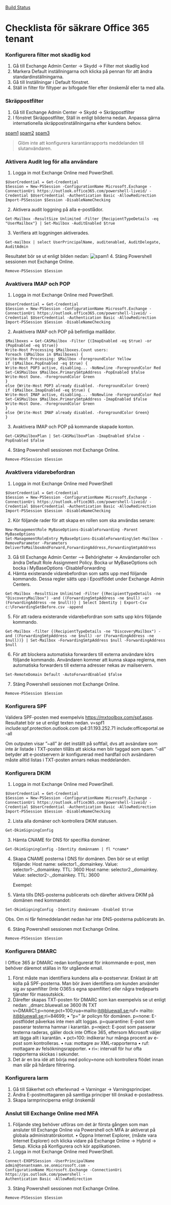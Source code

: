 [Build Status](https://nordlo.com/wp-content/uploads/2019/08/nordlologo.svg)

# Checklista för säkrare Office 365 tenant
### Konfigurera filter mot skadlig kod
1.	Gå till Exchange Admin Center -> Skydd -> Filter mot skadlig kod
2.	Markera Default inställningarna och klicka på pennan för att ändra standardinställningarna.
3.	Gå till Inställningar i Default fönstret.
4.	Ställ in filter för filtyper av bifogade filer efter önskemål eller ta med alla.

### Skräppostfilter
1.	Gå till Exchange Admin Center -> Skydd -> Skräppostfilter
2.	I fönstret Skräppostfilter, Ställ in enligt bilderna nedan. Anpassa gärna internationella skräppostinställningarna efter kundens behov.

[spam1](https://i.imgur.com/z6hCxhQ.png)
[spam2](https://i.imgur.com/fkOENxl.png)
[spam3](https://i.imgur.com/l4JFlAt.png)

> Glöm inte att konfigurera karantänrapports meddelanden till slutanvändaren.


### Aktivera Audit log för alla användare
1.	Logga in mot Exchange Online med PowerShell.
``` 
$UserCredential = Get-Credential
$Session = New-PSSession -ConfigurationName Microsoft.Exchange -ConnectionUri https://outlook.office365.com/powershell-liveid/ -Credential $UserCredential -Authentication Basic -AllowRedirection
Import-PSSession $Session -DisableNameChecking
```
2.	Aktivera audit loggning på alla e-postlådor.
```
Get-Mailbox -ResultSize Unlimited -Filter {RecipientTypeDetails -eq "UserMailbox"} | Set-Mailbox -AuditEnabled $true
```
3.	Verifiera att loggningen aktiverades.
 ```
Get-mailbox | select UserPrincipalName, auditenabled, AuditDelegate, AuditAdmin
```
Resultatet bör se ut enligt bilden nedan: 
![spam1](https://i.imgur.com/52zXnJI.png)
4.	Stäng Powershell sessionen mot Exchange Online.
``` 
Remove-PSSession $Session
```
### Avaktivera IMAP och POP
1.	Logga in mot Exchange Online med PowerShell.
```
$UserCredential = Get-Credential
$Session = New-PSSession -ConfigurationName Microsoft.Exchange -ConnectionUri https://outlook.office365.com/powershell-liveid/ -Credential $UserCredential -Authentication Basic -AllowRedirection
Import-PSSession $Session -DisableNameChecking
```
2.	Avaktivera IMAP och POP på befintliga maillådor.
```
$Mailboxes = Get-CASMailbox -Filter {(ImapEnabled -eq $true) -or (PopEnabled -eq $true)}
Write-Host Processing $Mailboxes.Count users:
foreach ($Mailbox in $Mailboxes) {
Write-Host Processing: $Mailbox -ForegroundColor Yellow
if ($Mailbox.PopEnabled -eq $true) {
Write-Host POP3 active, disabling... -NoNewline -ForegroundColor Red
Set-CASMailbox $Mailbox.PrimarySmtpAddress -PopEnabled $false
Write-Host Done. -ForegroundColor Green
}
else {Write-Host POP3 already disabled. -ForegroundColor Green}
if ($Mailbox.ImapEnabled -eq $true) {
Write-Host IMAP active, disabling... -NoNewline -ForegroundColor Red
Set-CASMailbox $Mailbox.PrimarySmtpAddress -ImapEnabled $false
Write-Host Done. -ForegroundColor Green
}
else {Write-Host IMAP already disabled. -ForegroundColor Green}
}
```
3.	Avaktivera IMAP och POP på kommande skapade konton.
```
Get-CASMailboxPlan | Set-CASMailboxPlan -ImapEnabled $false -PopEnabled $false
```
4.	Stäng Powershell sessionen mot Exchange Online.
``` 
Remove-PSSession $Session
```
### Avaktivera vidarebefordran
1.	Logga in mot Exchange Online med PowerShell
``` 
$UserCredential = Get-Credential
$Session = New-PSSession -ConfigurationName Microsoft.Exchange -ConnectionUri https://outlook.office365.com/powershell-liveid/ -Credential $UserCredential -Authentication Basic -AllowRedirection
Import-PSSession $Session -DisableNameChecking
```
2.	Kör följande rader för att skapa en rollen som ska användas senare:
``` 
New-ManagementRole MyBaseOptions-DisableForwarding -Parent MyBaseOptions
Set-ManagementRoleEntry MyBaseOptions-DisableForwarding\Set-Mailbox -RemoveParameter -Parameters DeliverToMailboxAndForward,ForwardingAddress,ForwardingSmtpAddress
```
3.	Gå till Exchange Admin Center –> Behörigheter -> Användarroller och ändra Default Role Assignment Policy. Bocka ur MyBaseOptions och bocka i MyBaseOptions -DisableForwarding
4.	Hämta existerande vidarebefordran som satts upp med följande kommando. Dessa regler sätts upp i Epostflödet under Exchange Admin Centers.
``` 
Get-Mailbox -ResultSize Unlimited -Filter {(RecipientTypeDetails -ne "DiscoveryMailbox") -and ((ForwardingSmtpAddress -ne $null) -or (ForwardingAddress -ne $null))} | Select Identity | Export-Csv c:\ForwardingSetBefore.csv -append
```
5.	För att radera existerande vidarebefordran som satts upp körs följande kommando.
``` 
Get-Mailbox -filter {(RecipientTypeDetails -ne "DiscoveryMailbox") -and ((ForwardingSmtpAddress -ne $null) -or (ForwardingAddress -ne $null))} | Set-Mailbox -ForwardingSmtpAddress $null -ForwardingAddress $null
```
6.	För att blockera automatiska forwarders till externa användare körs följande kommando. Användaren kommer att kunna skapa reglerna, men automatiska forwarders till externa adresser nekas av mailservern.
```
Set-RemoteDomain Default -AutoForwardEnabled $false
```
7.	Stäng Powershell sessionen mot Exchange Online.
``` 
Remove-PSSession $Session
```
### Konfigurera SPF
Validera SPF-posten med exempelvis https://mxtoolbox.com/spf.aspx. Resultatet bör se ut enligt texten nedan.
v=spf1 include:spf.protection.outlook.com ip4:31.193.252.71 include:officeportal.se -all

Om outputen visar ”~all” är det inställt på softfail, dvs att avsändare som inte är listade i TXT-posten tillåts att skicka men blir taggad som spam. ”-all” betyder att e-postservern är konfigurerad med hardfail och avsändaren måste alltid listas i TXT-posten annars nekas meddelanden.

### Konfigurera DKIM
1.	Logga in mot Exchange Online med PowerShell.
``` 
$UserCredential = Get-Credential
$Session = New-PSSession -ConfigurationName Microsoft.Exchange -ConnectionUri https://outlook.office365.com/powershell-liveid/ -Credential $UserCredential -Authentication Basic -AllowRedirection
Import-PSSession $Session -DisableNameChecking
```
2.	Lista alla domäner och kontrollera DKIM statusen.
``` 
Get-DkimSigningConfig
```
3.	Hämta CNAME för DNS för specifika domäner.
``` 
Get-DkimSigningConfig -Identity domännamn | fl *cname*
```
4.	Skapa CNAME posterna I DNS för domänen. Den bör se ut enligt följande:
Host name:            selector1._domainkey.<domain>
Value:  selector1-<domainGUID>._domainkey.<initialDomain>
TTL:                     3600  Host name:            selector2._domainkey.<domain>
Value:  selector2-<domainGUID>._domainkey.<initialDomain>
TTL:                     3600

    Exempel:
 
5.	Vänta tills DNS-posterna publicerats och därefter aktivera DKIM på domänen med kommandot:
```
Set-DkimSigningConfig -Identity domännamn -Enabled $true
```
Obs. Om ni får felmeddelandet nedan har inte DNS-posterna publicerats än.
 
6.	Stäng Powershell sessionen mot Exchange Online.
```
Remove-PSSession $Session
```
### Konfigurera DMARC
I Office 365 är DMARC redan konfigurerat för inkommande e-post, men behöver däremot ställas in för utgående email.
1.	Först måste man identifiera kundens alla e-postservrar. Enklast är att kolla på SPF-posterna. Man bör även identifiera om kunden använder sig av spamfilter (Inte O365:s egna spamfilter) eller några tredjeparts tjänster för massutskick. 
2.	Därefter skapas TXT-posten för DMARC som kan exempelvis se ut enligt nedan:
_dmarc.bluewall.se 3600 IN TXT v=DMARC1;p=none;pct=100;rua=mailto:it@bluewall.se;ruf= mailto: it@bluewall.se;ri=84699;
•	”p=” är policyn för domänen. p=none: E-postflödet påverkas inte men allt loggas. p=quarantine: E-post som passerar testerna hamnar i karantän. p=reject:  E-post som passerar testerna raderas, gäller dock inte Office 365, eftersom Microsoft väljer att lägga allt i karantän. 
•	pct=100: indikerar hur många procent av e-post som kontrolleras.
•	rua: mottagre av XML-rapporterna
•	ruf: mottagare av felsökningsrapporter.
•	ri=: intervall för hur ofta rapporterna skickas i sekunder.
3.	Det är en bra idé att börja med policy=none och kontrollera flödet innan man slår på hårdare filtrering.
 
### Konfigurera larm
1.	Gå till Säkerhet och efterlevnad -> Varningar -> Varningsprinciper.
2.	Ändra E-postmottagaren på samtliga principer till önskad e-postadress.
3.	Skapa  larmprinciperna enligt önskemål

### Anslut till Exchange Online med MFA 

1.	Följande steg behöver utföras om det är första gången som man ansluter till Exchange Online via Powershell och MFA är aktiverat på globala administratörskontot.
•	Öppna Internet Explorer, (måste vara Internet Explorer) och klicka vidare på Exchange Online -> Hybrid -> Setup. Klicka på Konfigurera och kör applikationen.
2.	Logga in mot Exchange Online med PowerShell.
```
Connect-EXOPSSession -UserPrincipalName admin@tenantnamn.se.onmicrosoft.com -
ConfigurationName Microsoft.Exchange -ConnectionUri https://ps.outlook.com/powershell -
Authentication Basic -AllowRedirection
```
3.	Stäng Powershell sessionen mot Exchange Online.
```
Remove-PSSession $Session
```
